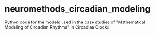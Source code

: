 # neuromethods_circadian_modeling
Python code for the models used in the case studies of "Mathematical Modeling of Circadian Rhythms" in Circadian Clocks
